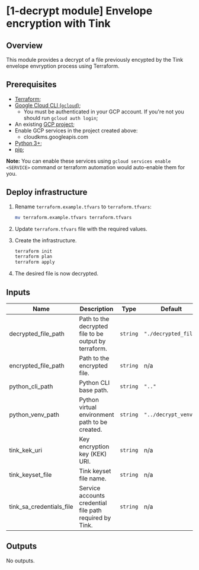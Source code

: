 # [1-decrypt module] Envelope encryption with Tink

## Overview

This module provides a decrypt of a file previously encypted by the Tink envelope envryption process using Terraform.

## Prerequisites

- [Terraform](https://developer.hashicorp.com/terraform/downloads);
- [Google Cloud CLI (`gcloud`)](https://cloud.google.com/sdk/docs/install-sdk);
    - You must be authenticated in your GCP account. If you're not you should run `gcloud auth login`;
- An existing [GCP project](https://cloud.google.com/resource-manager/docs/creating-managing-projects#creating_a_project);
- Enable GCP services in the project created above:
    - cloudkms.googleapis.com
- [Python 3+](https://www.python.org/downloads/);
- [pip](https://pip.pypa.io/en/stable/installation/);

**Note:** You can enable these services using `gcloud services enable <SERVICE>` command or terraform automation would auto-enable them for you.

## Deploy infrastructure

1. Rename `terraform.example.tfvars` to `terraform.tfvars`:
    ```sh
    mv terraform.example.tfvars terraform.tfvars
    ```

1. Update `terraform.tfvars` file with the required values.

1. Create the infrastructure.

    ```sh
    terraform init
    terraform plan
    terraform apply
    ```

1. The desired file is now decrypted.

<!-- BEGINNING OF PRE-COMMIT-TERRAFORM DOCS HOOK -->
## Inputs

| Name | Description | Type | Default | Required |
|------|-------------|------|---------|:--------:|
| decrypted\_file\_path | Path to the decrypted file to be output by terraform. | `string` | `"./decrypted_file"` | no |
| encrypted\_file\_path | Path to the encrypted file. | `string` | n/a | yes |
| python\_cli\_path | Python CLI base path. | `string` | `".."` | no |
| python\_venv\_path | Python virtual environment path to be created. | `string` | `"../decrypt_venv"` | no |
| tink\_kek\_uri | Key encryption key (KEK) URI. | `string` | n/a | yes |
| tink\_keyset\_file | Tink keyset file name. | `string` | n/a | yes |
| tink\_sa\_credentials\_file | Service accounts credential file path required by Tink. | `string` | n/a | yes |

## Outputs

No outputs.

<!-- END OF PRE-COMMIT-TERRAFORM DOCS HOOK -->
